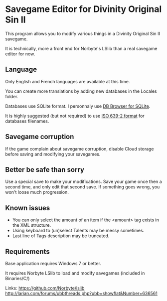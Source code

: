 # Savegame Editor for Divinity Original Sin II

This program allows you to modify various things in a Divinity Original Sin II savegame.

It is technically, more a front end for Norbyte's LSlib than a real savegame editor for now.


## Language

Only English and French languages are available at this time.

You can create more translations by adding new databases in the Locales folder.

Databases use SQLite format. I personnaly use [DB Browser for SQLite](https://sqlitebrowser.org/).

It is highly suggested (but not required) to use [ISO 639-2 format](https://fr.wikipedia.org/wiki/Liste_des_codes_ISO_639-2) for databases filenames.


## Savegame corruption

If the game complain about savegame corruption, disable Cloud storage before saving and modifying your savegames.


## Better be safe than sorry

Use a special save to make your modifications. Save your game once then a second time, and only edit that second save. If something goes wrong, you won't loose much progression.


## Known issues

- You can only select the amount of an item if the \<amount\> tag exists in the XML structure.
- Using keyboard to (un)select Talents may be messy sometimes.
- Last line of Tags description may be truncated.


## Requirements

Base application requires Windows 7 or better.

It requires Norbyte LSlib to load and modify savegames (included in Binaries/C/)

Links:
https://github.com/Norbyte/lslib
http://larian.com/forums/ubbthreads.php?ubb=showflat&Number=636561
